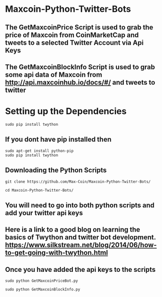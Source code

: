 # Maxcoin-Python-Twitter-Bots
## The GetMaxcoinPrice Script is used to grab the price of Maxcoin from CoinMarketCap and tweets to a selected Twitter Account via Api Keys

## The GetMaxcoinBlockInfo Script is used to grab some api data of Maxcoin from http://api.maxcoinhub.io/docs/#/ and tweets to twitter



# Setting up the Dependencies 
```
sudo pip install twython
```
## If you dont have pip installed then
```
sudo apt-get install python-pip
sudo pip install twython
```

## Downloading the Python Scripts
```
git clone https://github.com/Max-Coin/Maxcoin-Python-Twitter-Bots/
```

```
cd Maxcoin-Python-Twitter-Bots/
```

## You will need to go into both python scripts and add your twitter api keys

## Here is a link to a good blog on learning the basics of Twython and twitter bot development. https://www.silkstream.net/blog/2014/06/how-to-get-going-with-twython.html


## Once you have added the api keys to the scripts
```
sudo python GetMaxcoinPriceBot.py

sudo python GetMaxcoinBlockInfo.py
```
